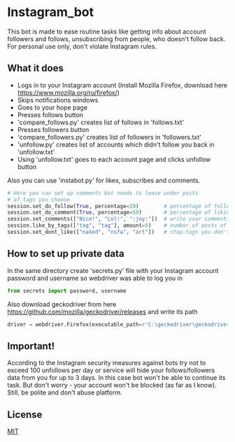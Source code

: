 # Instagram_bot
This bot is made to ease routine tasks like getting info about account followers and follows, unsubscribing from people, who doesn't follow back.
For personal use only, don't violate Instagram rules.

## What it does
- Logs in to your Instagram account (Install Mozilla Firefox, download here https://www.mozilla.org/ru/firefox/)
- Skips notifications windows
- Goes to your hope page
- Presses follows button
- 'compare_follows.py' creates list of follows in 'follows.txt'
- Presses followers button
- 'compare_followers.py' creates list of followers in 'followers.txt'
- 'unfollow.py' creates list of accounts which didn't follow you back in 'unfollow.txt'
- Using 'unfollow.txt' goes to each account page and clicks unfollow button

Also you can use 'instabot.py' for likes, subscribes and comments.
```python
# Here you can set up comments bot needs to leave under posts
# of tags you choose
session.set_do_follow(True, percentage=20)        # percentage of following
session.set_do_comment(True, percentage=50)       # percentage of liking
session.set_comments(["Nice!", "Lol!", ":joy:"])  # write your comments text
session.like_by_tags(["tag", "tag"], amount=5)    # number of posts of certain tags you want to leave a like
session.set_dont_like(["naked", "nsfw", "art"])   # stop-tags you don't want to see
```

## How to set up private data
In the same directory create 'secrets.py' file with your Instagram account password and username so webdriver was able to log you in
```python
from secrets import password, username
```
Also download geckodriver from here https://github.com/mozilla/geckodriver/releases and write its path 
```python
driver = webdriver.Firefox(executable_path=r'C:\geckodriver\geckodriver.exe')
```
## Important!
According to the Instagram security measures against bots try not to exceed 100 unfollows per day or service will hide your follows/followers data from you for up to 3 days. 
In this case bot won't be able to continue its task. But don't worry - your account won't be blocked (as far as I know). Still, be polite and don't abuse platform.

## License
[MIT](https://choosealicense.com/licenses/mit/)

